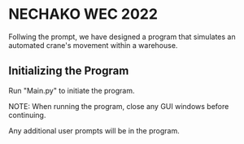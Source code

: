 
# NECHAKO WEC 2022

Follwing the prompt, we have designed a program that simulates an automated crane's movement within a warehouse.


## Initializing the Program
Run "Main.py" to initiate the program.

NOTE: When running the program, close any GUI windows before continuing.

Any additional user prompts will be in the program.
